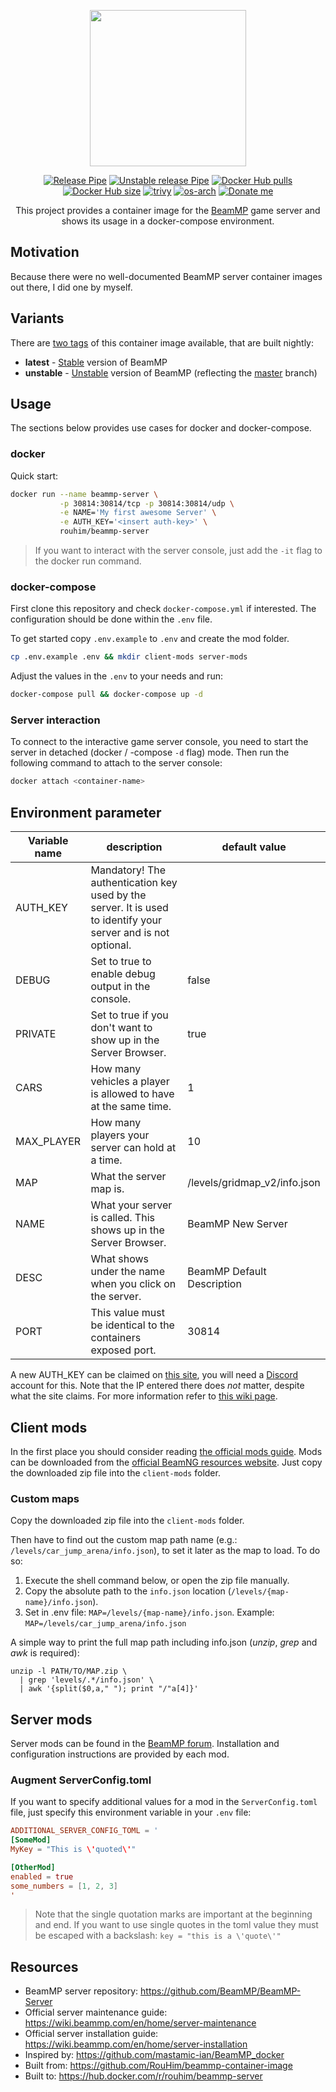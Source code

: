 <p align="center">
  <img src="https://raw.githubusercontent.com/RouHim/beammp-container-image/main/logo.svg" width="250">
</p>

<p align="center">
    <a href="https://github.com/RouHim/beammp-container-image/actions/workflows/beammp_release.yml"><img src="https://github.com/RouHim/beammp-container-image/actions/workflows/beammp_release.yml/badge.svg?branch=main" alt="Release Pipe"></a>
    <a href="https://github.com/RouHim/beammp-container-image/actions/workflows/beammp_unstable.yml"><img src="https://github.com/RouHim/beammp-container-image/actions/workflows/beammp_unstable.yml/badge.svg?branch=main" alt="Unstable release Pipe"></a>
    <a href="https://hub.docker.com/r/rouhim/beammp-server"><img src="https://img.shields.io/docker/pulls/rouhim/beammp-server.svg" alt="Docker Hub pulls"></a>
    <a href="https://hub.docker.com/r/rouhim/beammp-server"><img src="https://img.shields.io/docker/image-size/rouhim/beammp-server" alt="Docker Hub size"></a>
    <a href="https://github.com/aquasecurity/trivy"><img src="https://img.shields.io/badge/trivy-protected-blue" alt="trivy"></a>
    <a href="https://hub.docker.com/r/rouhim/beammp-server/tags"><img src="https://img.shields.io/badge/ARCH-amd64_arm64-blueviolet" alt="os-arch"></a>
    <a href="https://buymeacoffee.com/rouhim"><img alt="Donate me" src="https://img.shields.io/badge/-buy_me_a%C2%A0coffee-gray?logo=buy-me-a-coffee"></a>
</p>

<p align="center">
    This project provides a container image for the <a href="https://beammp.com">BeamMP</a> 
    game server and shows its usage in a docker-compose environment.
</p>

## Motivation

Because there were no well-documented BeamMP server container images out there, I did one by myself.

## Variants

There are [two tags](https://hub.docker.com/r/rouhim/beammp-server/tags) of this container image available, that are
built nightly:

* **latest** - [Stable](https://github.com/BeamMP/BeamMP-Server/releases/latest) version of BeamMP
* **unstable** - [Unstable](https://github.com/BeamMP/BeamMP-Server) version of BeamMP (reflecting
  the [master](https://github.com/BeamMP/BeamMP-Server/tree/master) branch)

## Usage

The sections below provides use cases for docker and docker-compose.

### docker

Quick start:

```bash
docker run --name beammp-server \
           -p 30814:30814/tcp -p 30814:30814/udp \
           -e NAME='My first awesome Server' \
           -e AUTH_KEY='<insert auth-key>' \
           rouhim/beammp-server
```

> If you want to interact with the server console, just add the `-it` flag to the docker run command.

### docker-compose

First clone this repository and check `docker-compose.yml` if interested. The configuration should be done within
the `.env` file.

To get started copy `.env.example` to `.env` and create the mod folder.

```bash
cp .env.example .env && mkdir client-mods server-mods
```

Adjust the values in the `.env` to your needs and run:

```bash
docker-compose pull && docker-compose up -d

```

### Server interaction

To connect to the interactive game server console, you need to start the server in detached (docker / -compose `-d`
flag) mode.
Then run the following command to attach to the server console:

```bash
docker attach <container-name>
```

## Environment parameter

| Variable name | description                                                                                                   | default value                |
|---------------|---------------------------------------------------------------------------------------------------------------|------------------------------|
| AUTH_KEY      | Mandatory! The authentication key used by the server. It is used to identify your server and is not optional. | <empty>                      |
| DEBUG         | Set to true to enable debug output in the console.                                                            | false                        |
| PRIVATE       | Set to true if you don't want to show up in the Server Browser.                                               | true                         |
| CARS          | How many vehicles a player is allowed to have at the same time.                                               | 1                            |
| MAX_PLAYER    | How many players your server can hold at a time.                                                              | 10                           |
| MAP           | What the server map is.                                                                                       | /levels/gridmap_v2/info.json |
| NAME          | What your server is called. This shows up in the Server Browser.                                              | BeamMP New Server            |
| DESC          | What shows under the name when you click on the server.                                                       | BeamMP Default Description   |
| PORT          | This value must be identical to the containers exposed port.                                                  | 30814                        |

A new AUTH_KEY can be claimed on [this site](https://beammp.com/k/dashboard), you will need
a [Discord](https://discord.com) account for this. Note that the IP entered there does *not* matter, despite what the
site claims. For more information refer
to [this wiki page](https://wiki.beammp.com/en/home/server-installation#h-2-obtaining-an-authentication-key).

## Client mods

In the first place you should consider
reading [the official mods guide](https://wiki.beammp.com/en/home/server-installation#how-to-add-mods-to-your-server).
Mods can be downloaded from the [official BeamNG resources website](https://www.beamng.com/resources/). Just copy the
downloaded zip file into the `client-mods` folder.

### Custom maps

Copy the downloaded zip file into the `client-mods` folder.

Then have to find out the custom map path name (e.g.: `/levels/car_jump_arena/info.json`), to set it later as the map to
load. To do so:

1. Execute the shell command below, or open the zip file manually.
2. Copy the absolute path to the `info.json` location (`/levels/{map-name}/info.json`).
3. Set in .env file: `MAP=/levels/{map-name}/info.json`. Example: `MAP=/levels/car_jump_arena/info.json`

A simple way to print the full map path including info.json (_unzip_, _grep_ and _awk_ is required):

```shell
unzip -l PATH/TO/MAP.zip \
  | grep 'levels/.*/info.json' \
  | awk '{split($0,a," "); print "/"a[4]}'
```

## Server mods

Server mods can be found in the [BeamMP forum](https://forum.beammp.com/c/resource-plugin-area/server-resources).
Installation and configuration instructions are provided by each mod.

### Augment ServerConfig.toml

If you want to specify additional values for a mod in the `ServerConfig.toml` file, just specify this environment
variable in your `.env`
file:

```toml
ADDITIONAL_SERVER_CONFIG_TOML = '
[SomeMod]
MyKey = "This is \'quoted\'"

[OtherMod]
enabled = true
some_numbers = [1, 2, 3]
'
```

> Note that the single quotation marks are important at the beginning and end.
> If you want to use single quotes in the toml value they must be escaped with a
> backslash: `key = "this is a \'quote\'"`

## Resources

- BeamMP server repository: https://github.com/BeamMP/BeamMP-Server
- Official server maintenance guide: https://wiki.beammp.com/en/home/server-maintenance
- Official server installation guide: https://wiki.beammp.com/en/home/server-installation
- Inspired by: https://github.com/mastamic-ian/BeamMP_docker
- Built from: https://github.com/RouHim/beammp-container-image
- Built to: https://hub.docker.com/r/rouhim/beammp-server
